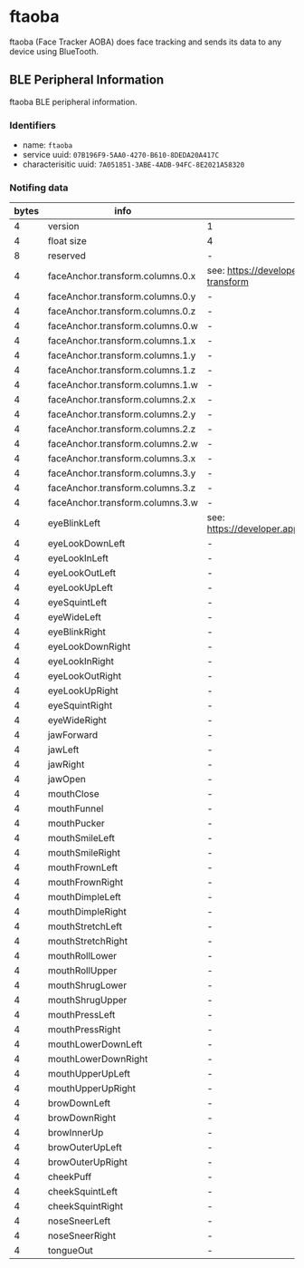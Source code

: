 # ftaoba

ftaoba (Face Tracker AOBA) does face tracking and sends its data to any device using BlueTooth.

## BLE Peripheral Information

ftaoba BLE peripheral information.

### Identifiers

- name: `ftaoba`
- service uuid: `07B196F9-5AA0-4270-B610-8DEDA20A417C`
- characterisitic uuid: `7A051851-3ABE-4ADB-94FC-8E2021A58320`

### Notifing data

| bytes | info                             | description                                                                     |
|-------|----------------------------------|---------------------------------------------------------------------------------|
| 4     | version                          | 1                                                                               |
| 4     | float size                       | 4                                                                               |
| 8     | reserved                         | -                                                                               |
| 4     | faceAnchor.transform.columns.0.x | see: https://developer.apple.com/documentation/arkit/aranchor/2867981-transform      |
| 4     | faceAnchor.transform.columns.0.y | -                                                                               |
| 4     | faceAnchor.transform.columns.0.z | -                                                                               |
| 4     | faceAnchor.transform.columns.0.w | -                                                                               |
| 4     | faceAnchor.transform.columns.1.x | -                                                                               |
| 4     | faceAnchor.transform.columns.1.y | -                                                                               |
| 4     | faceAnchor.transform.columns.1.z | -                                                                               |
| 4     | faceAnchor.transform.columns.1.w | -                                                                               |
| 4     | faceAnchor.transform.columns.2.x | -                                                                               |
| 4     | faceAnchor.transform.columns.2.y | -                                                                               |
| 4     | faceAnchor.transform.columns.2.z | -                                                                               |
| 4     | faceAnchor.transform.columns.2.w | -                                                                               |
| 4     | faceAnchor.transform.columns.3.x | -                                                                               |
| 4     | faceAnchor.transform.columns.3.y | -                                                                               |
| 4     | faceAnchor.transform.columns.3.z | -                                                                               |
| 4     | faceAnchor.transform.columns.3.w | -                                                                               |
| 4     | eyeBlinkLeft                     | see: https://developer.apple.com/documentation/arkit/arfaceanchor/blendshapelocation |
| 4     | eyeLookDownLeft                  | -                                                                               |
| 4     | eyeLookInLeft                    | -                                                                               |
| 4     | eyeLookOutLeft                   | -                                                                               |
| 4     | eyeLookUpLeft                    | -                                                                               |
| 4     | eyeSquintLeft                    | -                                                                               |
| 4     | eyeWideLeft                      | -                                                                               |
| 4     | eyeBlinkRight                    | -                                                                               |
| 4     | eyeLookDownRight                 | -                                                                               |
| 4     | eyeLookInRight                   | -                                                                               |
| 4     | eyeLookOutRight                  | -                                                                               |
| 4     | eyeLookUpRight                   | -                                                                               |
| 4     | eyeSquintRight                   | -                                                                               |
| 4     | eyeWideRight                     | -                                                                               |
| 4     | jawForward                       | -                                                                               |
| 4     | jawLeft                          | -                                                                               |
| 4     | jawRight                         | -                                                                               |
| 4     | jawOpen                          | -                                                                               |
| 4     | mouthClose                       | -                                                                               |
| 4     | mouthFunnel                      | -                                                                               |
| 4     | mouthPucker                      | -                                                                               |
| 4     | mouthSmileLeft                   | -                                                                               |
| 4     | mouthSmileRight                  | -                                                                               |
| 4     | mouthFrownLeft                   | -                                                                               |
| 4     | mouthFrownRight                  | -                                                                               |
| 4     | mouthDimpleLeft                  | -                                                                               |
| 4     | mouthDimpleRight                 | -                                                                               |
| 4     | mouthStretchLeft                 | -                                                                               |
| 4     | mouthStretchRight                | -                                                                               |
| 4     | mouthRollLower                   | -                                                                               |
| 4     | mouthRollUpper                   | -                                                                               |
| 4     | mouthShrugLower                  | -                                                                               |
| 4     | mouthShrugUpper                  | -                                                                               |
| 4     | mouthPressLeft                   | -                                                                               |
| 4     | mouthPressRight                  | -                                                                               |
| 4     | mouthLowerDownLeft               | -                                                                               |
| 4     | mouthLowerDownRight              | -                                                                               |
| 4     | mouthUpperUpLeft                 | -                                                                               |
| 4     | mouthUpperUpRight                | -                                                                               |
| 4     | browDownLeft                     | -                                                                               |
| 4     | browDownRight                    | -                                                                               |
| 4     | browInnerUp                      | -                                                                               |
| 4     | browOuterUpLeft                  | -                                                                               |
| 4     | browOuterUpRight                 | -                                                                               |
| 4     | cheekPuff                        | -                                                                               |
| 4     | cheekSquintLeft                  | -                                                                               |
| 4     | cheekSquintRight                 | -                                                                               |
| 4     | noseSneerLeft                    | -                                                                               |
| 4     | noseSneerRight                   | -                                                                               |
| 4     | tongueOut                        | -                                                                               |
